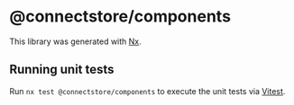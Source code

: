 # @connectstore/components

This library was generated with [Nx](https://nx.dev).

## Running unit tests

Run `nx test @connectstore/components` to execute the unit tests via [Vitest](https://vitest.dev/).
